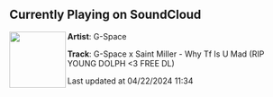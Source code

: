 ## Currently Playing on SoundCloud

[<img align="left" width="100" src="https://i1.sndcdn.com/artworks-sR5Dc5Zdm7PXBsDQ-LdKYLg-t500x500.jpg">](https://soundcloud.com/gspacemusic/g-space-x-saint-miller-why-tf-is-u-mad-rip-young-dolph-3-free-dl)

**Artist**: G-Space 

**Track**: G-Space x Saint Miller - Why Tf Is U Mad (RIP YOUNG DOLPH <3 FREE DL)

Last updated at 04/22/2024 11:34

